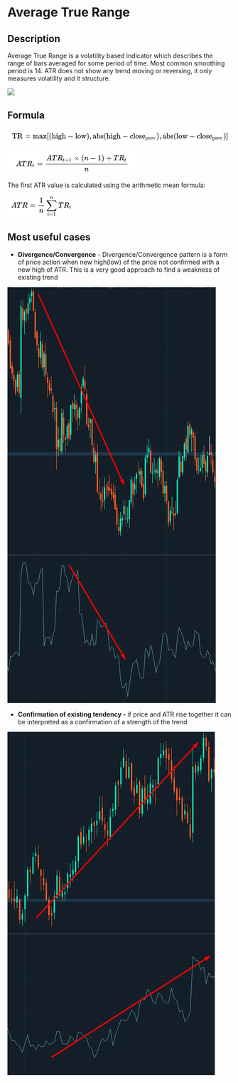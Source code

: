 # Average True Range

## Description&#x20;

Average True Range is a volatility based indicator which describes the range of  bars averaged for some period of time. Most common smoothing period is 14. ATR does not show any trend moving or reversing, it only measures volatility and it structure.

![](<../../../../.gitbook/assets/screenshot\_3 (2).png>)

## Formula

![](<../../../../.gitbook/assets/image (45).png>)

![](<../../../../.gitbook/assets/image (7).png>)

&#x20;The first ATR value is calculated using the arithmetic mean formula:

![](<../../../../.gitbook/assets/image (40).png>)

## Most useful cases

* **Divergence/Convergence** - Divergence/Convergence pattern is a form of price action when new high(low) of the price not confirmed with a new high of  ATR. This is a very good approach to find a weakness of existing trend

![](<../../../../.gitbook/assets/image (31).png>)

* **Confirmation of existing tendency -** if price and ATR rise together it can be interpreted as a confirmation of a strength of the trend

![](<../../../../.gitbook/assets/image (37).png>)


